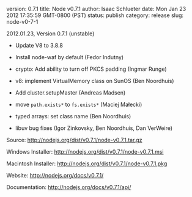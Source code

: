 version: 0.7.1
title: Node v0.7.1
author: Isaac Schlueter
date: Mon Jan 23 2012 17:35:59 GMT-0800 (PST)
status: publish
category: release
slug: node-v0-7-1

<p>2012.01.23, Version 0.7.1 (unstable)</p>

<ul>
<li><p>Update V8 to 3.8.8</p></li>
<li><p>Install node-waf by default (Fedor Indutny)</p></li>
<li><p>crypto: Add ability to turn off PKCS padding (Ingmar Runge)</p></li>
<li><p>v8: implement VirtualMemory class on SunOS (Ben Noordhuis)</p></li>
<li><p>Add cluster.setupMaster (Andreas Madsen)</p></li>
<li><p>move <code>path.exists*</code> to <code>fs.exists*</code> (Maciej Małecki)</p></li>
<li><p>typed arrays: set class name (Ben Noordhuis)</p></li>
<li><p>libuv bug fixes (Igor Zinkovsky, Ben Noordhuis, Dan VerWeire)</p></li>
</ul>

<p>Source: <a href="http://nodejs.org/dist/v0.7.1/node-v0.7.1.tar.gz">http://nodejs.org/dist/v0.7.1/node-v0.7.1.tar.gz</a></p>

<p>Windows Installer: <a href="http://nodejs.org/dist/v0.7.1/node-v0.7.1.msi">http://nodejs.org/dist/v0.7.1/node-v0.7.1.msi</a></p>

<p>Macintosh Installer: <a href="http://nodejs.org/dist/v0.7.1/node-v0.7.1.pkg">http://nodejs.org/dist/v0.7.1/node-v0.7.1.pkg</a></p>

<p>Website: <a href="http://nodejs.org/docs/v0.7.1/">http://nodejs.org/docs/v0.7.1/</a></p>

<p>Documentation: <a href="http://nodejs.org/docs/v0.7.1/api/">http://nodejs.org/docs/v0.7.1/api/</a></p>
